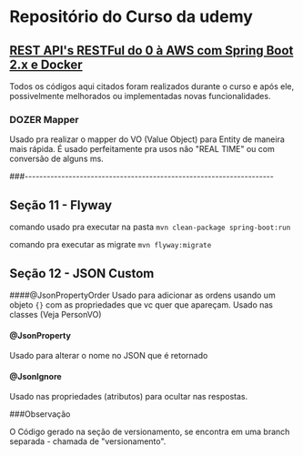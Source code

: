 # Repositório do Curso da udemy
## [REST API's RESTFul do 0 à AWS com Spring Boot 2.x e Docker](https://www.udemy.com/course/restful-apis-do-0-a-nuvem-com-springboot-e-docker)

Todos os códigos aqui citados foram realizados durante o curso e após ele, possivelmente melhorados ou implementadas novas funcionalidades.


### DOZER Mapper

Usado pra realizar o mapper do VO (Value Object) para Entity de maneira mais rápida.
É usado perfeitamente pra usos não "REAL TIME" ou com conversão de alguns ms. 

###--------------------------------------------------------------------

## Seção 11 - Flyway
comando usado pra executar na pasta
``` mvn clean-package spring-boot:run ```

comando pra executar as migrate
```mvn flyway:migrate ```

## Seção 12 - JSON Custom
####@JsonPropertyOrder
Usado para adicionar as ordens usando um objeto `{}` com as propriedades que vc quer que apareçam.
Usado nas classes (Veja PersonVO)

#### @JsonProperty
Usado para alterar o nome no JSON que é retornado

#### @JsonIgnore
Usado nas propriedades (atributos) para ocultar nas respostas.

###Observação

O Código gerado na seção de versionamento, se encontra em uma branch separada - chamada de "versionamento".


